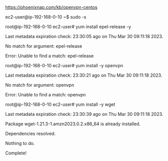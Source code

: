https://phoenixnap.com/kb/openvpn-centos

ec2-user@ip-192-168-0-10 ~$ sudo -s

root@ip-192-168-0-10 ec2-user# yum install epel-release -y

Last metadata expiration check: 23:30:05 ago on Thu Mar 30 09:11:18 2023.

No match for argument: epel-release

Error: Unable to find a match: epel-release

root@ip-192-168-0-10 ec2-user# yum install -y openvpn

Last metadata expiration check: 23:30:21 ago on Thu Mar 30 09:11:18 2023.

No match for argument: openvpn

Error: Unable to find a match: openvpn

root@ip-192-168-0-10 ec2-user# yum install -y wget

Last metadata expiration check: 23:30:39 ago on Thu Mar 30 09:11:18 2023.

Package wget-1.21.3-1.amzn2023.0.2.x86_64 is already installed.

Dependencies resolved.

Nothing to do.

Complete!

